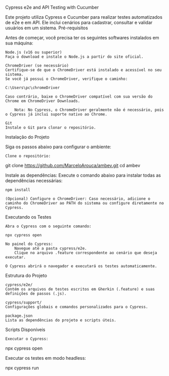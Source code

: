 Cypress e2e and API Testing with Cucumber

Este projeto utiliza Cypress e Cucumber para realizar testes automatizados de e2e e em API. Ele inclui cenários para cadastrar, consultar e validar usuários em um sistema.
Pré-requisitos

Antes de começar, você precisa ter os seguintes softwares instalados em sua máquina:

    Node.js (v16 ou superior)
    Faça o download e instale o Node.js a partir do site oficial.

    ChromeDriver (se necessário)
    Certifique-se de que o ChromeDriver está instalado e acessível no seu sistema.
    Se você já possui o ChromeDriver, verifique o caminho:

    C:\Users\pc\chromeDriver

    Caso contrário, baixe o ChromeDriver compatível com sua versão do Chrome em ChromeDriver Downloads.

        Nota: No Cypress, o ChromeDriver geralmente não é necessário, pois o Cypress já inclui suporte nativo ao Chrome.

    Git
    Instale o Git para clonar o repositório.

Instalação do Projeto

Siga os passos abaixo para configurar o ambiente:

    Clone o repositório:

git clone https://github.com/MarceloArouca/ambev.git
cd ambev

Instale as dependências: Execute o comando abaixo para instalar todas as dependências necessárias:

    npm install

    (Opcional) Configure o ChromeDriver: Caso necessário, adicione o caminho do ChromeDriver ao PATH do sistema ou configure diretamente no Cypress.

Executando os Testes

    Abra o Cypress com o seguinte comando:

    npx cypress open

    No painel do Cypress:
        Navegue até a pasta cypress/e2e.
        Clique no arquivo .feature correspondente ao cenário que deseja executar.

    O Cypress abrirá o navegador e executará os testes automaticamente.

Estrutura do Projeto

    cypress/e2e/
    Contém os arquivos de testes escritos em Gherkin (.feature) e suas definições de passos (.js).

    cypress/support/
    Configurações globais e comandos personalizados para o Cypress.

    package.json
    Lista as dependências do projeto e scripts úteis.

Scripts Disponíveis

    Executar o Cypress:

npx cypress open

Executar os testes em modo headless:

npx cypress run
